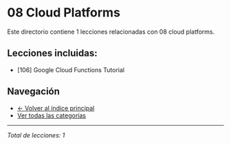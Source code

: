 # 08 Cloud Platforms

Este directorio contiene 1 lecciones relacionadas con 08 cloud platforms.

## Lecciones incluidas:

- [106] Google Cloud Functions Tutorial

## Navegación

- [← Volver al índice principal](../README.md)
- [Ver todas las categorías](../)

---
*Total de lecciones: 1*

